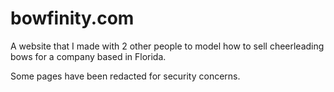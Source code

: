 # bowfinity.com
A website that I made with 2 other people to model how to sell cheerleading bows for a company based in Florida.

Some pages have been redacted for security concerns.
